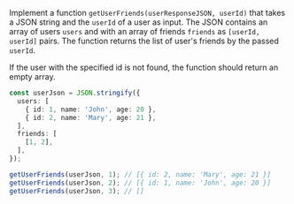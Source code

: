 
Implement a function `getUserFriends(userResponseJSON, userId)` that takes a JSON string and the `userId` of a user as input. The JSON contains an array of users `users` and with an array of friends `friends` as `[userId, userId]` pairs. The function returns the list of user's friends by the passed `userId`.

If the user with the specified id is not found, the function should return an empty array.

```typescript
const userJson = JSON.stringify({
  users: [
    { id: 1, name: 'John', age: 20 },
    { id: 2, name: 'Mary', age: 21 },
  ],
  friends: [
    [1, 2],
  ],
});

getUserFriends(userJson, 1); // [{ id: 2, name: 'Mary', age: 21 }]
getUserFriends(userJson, 2); // [{ id: 1, name: 'John', age: 20 }]
getUserFriends(userJson, 3); // []
```
